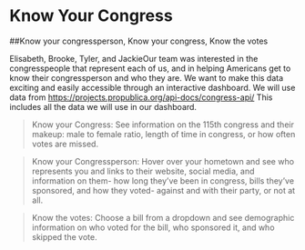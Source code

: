 # Know Your Congress

##Know your congressperson, Know your congress, Know the votes

Elisabeth, Brooke, Tyler, and JackieOur team was interested in the congresspeople that represent each of us, and in helping Americans get to know their congressperson and who they are.
We want to make this data exciting and easily accessible through an interactive dashboard.  We will use data from https://projects.propublica.org/api-docs/congress-api/
This includes all the data we will use in our dashboard.

>Know your Congress: See information on the 115th congress and their makeup: male to female ratio, length of time in congress, or how often votes are missed.

>Know your Congressperson: Hover over your hometown and see who represents you and links to their website, social media, and information on them- how long they’ve been in congress, bills they’ve sponsored, and how they voted- against and with their party, or not at all.

>Know the votes:  Choose a bill from a dropdown and see demographic information on who voted for the bill, who sponsored it, and who skipped the vote.
